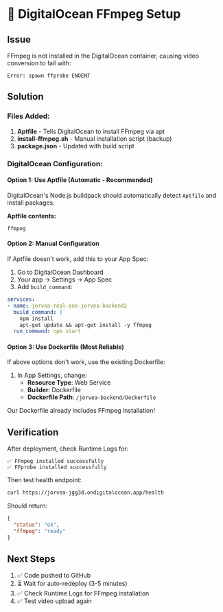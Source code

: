 # 🔧 DigitalOcean FFmpeg Setup

## Issue
FFmpeg is not installed in the DigitalOcean container, causing video conversion to fail with:
```
Error: spawn ffprobe ENOENT
```

## Solution

### Files Added:
1. **Aptfile** - Tells DigitalOcean to install FFmpeg via apt
2. **install-ffmpeg.sh** - Manual installation script (backup)
3. **package.json** - Updated with build script

### DigitalOcean Configuration:

#### Option 1: Use Aptfile (Automatic - Recommended)
DigitalOcean's Node.js buildpack should automatically detect `Aptfile` and install packages.

**Aptfile contents:**
```
ffmpeg
```

#### Option 2: Manual Configuration
If Aptfile doesn't work, add this to your App Spec:

1. Go to DigitalOcean Dashboard
2. Your app → Settings → App Spec
3. Add `build_command`:

```yaml
services:
- name: jorvea-real-one-jorvea-backend2
  build_command: |
    npm install
    apt-get update && apt-get install -y ffmpeg
  run_command: npm start
```

#### Option 3: Use Dockerfile (Most Reliable)
If above options don't work, use the existing Dockerfile:

1. In App Settings, change:
   - **Resource Type**: Web Service
   - **Builder**: Dockerfile
   - **Dockerfile Path**: `/jorvea-backend/Dockerfile`

Our Dockerfile already includes FFmpeg installation!

## Verification

After deployment, check Runtime Logs for:
```
✅ FFmpeg installed successfully
✅ FFprobe installed successfully
```

Then test health endpoint:
```bash
curl https://jorvea-jgg3d.ondigitalocean.app/health
```

Should return:
```json
{
  "status": "ok",
  "ffmpeg": "ready"
}
```

## Next Steps

1. ✅ Code pushed to GitHub
2. ⏳ Wait for auto-redeploy (3-5 minutes)
3. ✅ Check Runtime Logs for FFmpeg installation
4. ✅ Test video upload again
